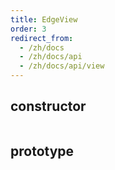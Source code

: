 ```yaml
---
title: EdgeView
order: 3
redirect_from:
  - /zh/docs
  - /zh/docs/api
  - /zh/docs/api/view
---
```


## constructor

```ts
```

## prototype

